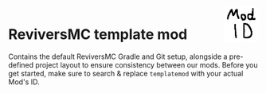 <img height="70" align="right" src="./assets/icon.png">

# ReviversMC template mod
<!-- [![CurseForge downloads](https://cf.way2muchnoise.eu/templatemod.svg)](https://www.curseforge.com/minecraft/mc-mods/templatemod) -->
<!-- [![CurseForge versions](https://cf.way2muchnoise.eu/versions/templatemod.svg)](https://www.curseforge.com/minecraft/mc-mods/templatemod) -->
<!-- [![Modrinth downloads](https://img.shields.io/modrinth/dt/templatemod?color=5da545&label=modrinth&style=flat&logo=modrinth)](https://modrinth.com/mod/templatemod) -->
<!-- ![Environment: both](https://img.shields.io/badge/environment-both-1976d2?style=flat) -->
<!-- [![Discord chat](https://img.shields.io/badge/chat%20on-discord-7289DA?logo=discord&logoColor=white)](https://discord.gg/6bTGYFppfz) -->

Contains the default ReviversMC Gradle and Git setup, alongside a pre-defined project layout to ensure consistency between our mods. Before you get started, make sure to search & replace `templatemod` with your actual Mod's ID.
